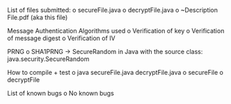 List of files submitted:
o	secureFile.java
o	decryptFile.java
o	~Description File.pdf (aka this file)

Message Authentication Algorithms used
o	Verification of key
o	Verification of message digest
o	Verification of IV

PRNG
o	SHA1PRNG -> SecureRandom in Java with the source class: java.security.SecureRandom

How to compile + test
o	java secureFile.java decryptFile.java
o	secureFile <nameOfInputFile> <nameOfOutputFile> <key>
o	decryptFile <nameOfInputFile> <nameOfOutputFile> <key>

List of known bugs
o	No known bugs
